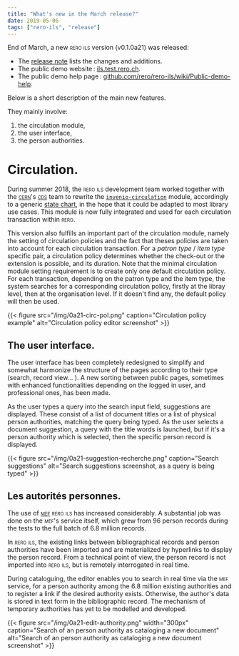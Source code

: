 ```yaml
---
title: "What's new in the March release?"
date: 2019-05-06
tags: ["rero-ils", "release"]
---
```


End of March, a new <span style="font-variant: small-caps;">rero ils</span> version (v0.1.0a21) was released:

- The [release note](https://github.com/rero/rero-ils/releases/tag/v0.1.0a21) lists the changes and additions.
- The public demo website : [ils.test.rero.ch](https://ils.test.rero.ch).
- The public demo help page : [github.com/rero/rero-ils/wiki/Public-demo-help](https://github.com/rero/rero-ils/wiki/Public-demo-help).

Below is a short description of the main new features.

<!--more-->

They mainly involve:

1. the circulation module,
1. the user interface,
1. the person authorities.

# Circulation.

During summer 2018, the <span style="font-variant: small-caps;">rero ils</span> development team worked together with the [<span style="font-variant: small-caps">cern</span>](https://home.cern)'s [<span style="font-variant: small-caps">cds</span>](http://cds.cern.ch) team to rewrite the [`invenio-circulation`](https://github.com/inveniosoftware/invenio-circulation) module, accordingly to a generic [state chart](https://github.com/rero/rero-ils/blob/master/doc/circulation_statechart/circulation_item_statechart.pdf), in the hope that it could be adapted to most library use cases. This module is now fully integrated and used for each circulation transaction within <span style="font-variant: small-caps;">rero</span>.

This version also fulfills an important part of the circulation module, namely the setting of circulation policies and the fact that theses policies are taken into account for each circulation transaction. For a *patron type* / *item type* specific pair, a circulation policy determines whether the check-out or the extension is possible, and its duration. Note that the minimal circulation module setting requirement is to create only one default circulation policy. For each transaction, depending on the patron type and the item type, the system searches for a corresponding circulation policy, firstly at the libray level, then at the organisation level. If it doesn't find any, the default policy will then be used.

{{< figure src="/img/0a21-circ-pol.png" caption="Circulation policy example" alt="Circulation policy editor screenshot" >}}

## The user interface.

The user interface has been completely redesigned to simplify and somewhat harmonize the structure of the pages according to their type (search, record view… ). A new sorting between public pages, sometimes with enhanced functionalities depending on the logged in user, and professional ones, has been made.

As the user types a query into the search input field, suggestions are displayed. These consist of a list of document titles or a list of physical person authorities, matching the query being typed. As the user selects a document suggestion, a query with the title words is launched, but if it's a person authority which is selected, then the specific person record is displayed.

{{< figure src="/img/0a21-suggestion-recherche.png" caption="Search suggestions" alt="Search suggestions screenshot, as a query is being typed" >}}

## Les autorités personnes.

The use of [<span style="font-variant: small-caps;">mef</span>](https://mef.test.rero.ch) <span style="font-variant: small-caps;">rero ils</span> has increased considerably. A substantial job was done on the <span style="font-variant: small-caps;">mef</span>'s service itself, which grew from 96 person records during the tests to the full batch of 6.8 million records.

In <span style="font-variant: small-caps;">rero ils</span>, the existing links between bibliographical records and person authorities have been imported and are materialized by hyperlinks to display the person record. From a technical point of view, the person record is not imported into <span style="font-variant: small-caps;">rero ils</span>, but is remotely interrogated in real time.

During cataloguing, the editor enables you to search in real time via the <span style="font-variant: small-caps;">mef</span> service, for a person authority among the 6.8 million existing authorities and to register a link if the desired authority exists. Otherwise, the author's data is stored in text form in the bibliographic record. The mechanism of temporary authorities has yet to be modelled and developed.

{{< figure src="/img/0a21-edit-authority.png" width="300px" caption="Search of an person authority as cataloging a new document" alt="Search of an person authority as cataloging a new document screenshot" >}}
